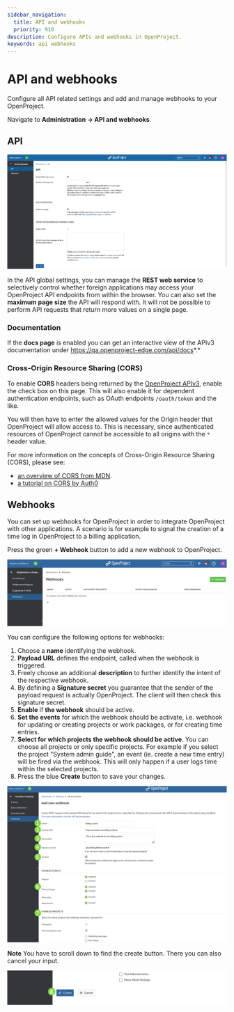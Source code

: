 ```yaml
---
sidebar_navigation:
  title: API and webhooks
  priority: 910
description: Configure APIs and webhooks in OpenProject.
keywords: api webhooks
---
```

# API and webhooks

Configure all API related settings and add and manage webhooks to your OpenProject.

Navigate to **Administration → API and webhooks**.

## API

![Administration settings API](admin-api.png)

In the API global settings, you can manage the **REST web service** to selectively control whether foreign applications may access your OpenProject API endpoints from within the browser. You can also set the **maximum page size** the API will respond with. It will not be possible to perform API requests that return more values on a single page.

### Documentation

If the **docs page** is enabled you can get an interactive view of the APIv3 documentation under https://qa.openproject-edge.com/api/docs*.*

### Cross-Origin Resource Sharing (CORS)

To enable **CORS** headers being returned by the [OpenProject APIv3](../../api/),
enable the check box on this page. This will also enable it for dependent authentication endpoints, such as OAuth endpoints `/oauth/token` and the like.

You will then have to enter the allowed values for the Origin header that OpenProject will allow access to.
This is necessary, since authenticated resources of OpenProject cannot be accessible to all origins with the `*` header value.

For more information on the concepts of Cross-Origin Resource Sharing (CORS), please see:

- [an overview of CORS from MDN](https://developer.mozilla.org/en-US/docs/Web/HTTP/CORS).
- [a tutorial on CORS by Auth0](https://auth0.com/blog/cors-tutorial-a-guide-to-cross-origin-resource-sharing/)

## Webhooks

You can set up webhooks for OpenProject in order to integrate OpenProject with other applications. A scenario is for example to signal the creation of a time log in OpenProject to a billing application.

Press the green **+ Webhook** button to add a new webhook to OpenProject.

![incoming-vs-outgoing-webhooks](incoming-vs-outgoing-webhooks.png)

You can configure the following options for webhooks:

1. Choose a **name** identifying the webhook.
2. **Payload URL** defines the endpoint, called when the webhook is triggered.
3. Freely choose an additional **description** to further identify the intent of the respective webhook.
4. By defining a **Signature secret** you guarantee that the sender of the payload request is actually OpenProject. The client will then check this signature secret.
5. **Enable** if **the webhook** should be active.
6. **Set the events** for which the webhook should be activate, i.e. webhook for updating or creating projects or work packages, or for creating time entries.
7. **Select for which projects the webhook should be active**. You can choose all projects or only specific projects. For example if you select the project "System admin guide", an event (ie. create a new time entry) will be fired via the webhook. This will only happen if a user logs time within the selected projects.
8. Press the blue **Create** button to save your changes.

![steps-to-create-a-webhook](steps-to-create-a-webhook.png)

**Note** You have to scroll down to find the create button. There you can also cancel your input.

![create-button-new-webhook](create-button-new-webhook.png)

